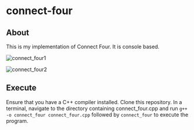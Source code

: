 # connect-four

## About
This is my implementation of Connect Four. It is console based.  

![connect_four1](https://dxaviud.github.io/images/connect_four1.PNG)  

![connect_four2](https://dxaviud.github.io/images/connect_four2.PNG)

## Execute
Ensure that you have a C++ compiler installed. Clone this repository. In a terminal, navigate to the directory containing connect_four.cpp and run `g++ -o connect_four connect_four.cpp` followed by `connect_four` to execute the program.
